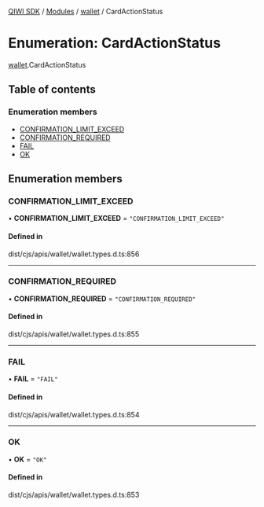 [QIWI SDK](../README.md) / [Modules](../modules.md) / [wallet](../modules/wallet.md) / CardActionStatus

# Enumeration: CardActionStatus

[wallet](../modules/wallet.md).CardActionStatus

## Table of contents

### Enumeration members

- [CONFIRMATION\_LIMIT\_EXCEED](wallet.CardActionStatus.md#confirmation_limit_exceed)
- [CONFIRMATION\_REQUIRED](wallet.CardActionStatus.md#confirmation_required)
- [FAIL](wallet.CardActionStatus.md#fail)
- [OK](wallet.CardActionStatus.md#ok)

## Enumeration members

### CONFIRMATION\_LIMIT\_EXCEED

• **CONFIRMATION\_LIMIT\_EXCEED** = `"CONFIRMATION_LIMIT_EXCEED"`

#### Defined in

dist/cjs/apis/wallet/wallet.types.d.ts:856

___

### CONFIRMATION\_REQUIRED

• **CONFIRMATION\_REQUIRED** = `"CONFIRMATION_REQUIRED"`

#### Defined in

dist/cjs/apis/wallet/wallet.types.d.ts:855

___

### FAIL

• **FAIL** = `"FAIL"`

#### Defined in

dist/cjs/apis/wallet/wallet.types.d.ts:854

___

### OK

• **OK** = `"OK"`

#### Defined in

dist/cjs/apis/wallet/wallet.types.d.ts:853
